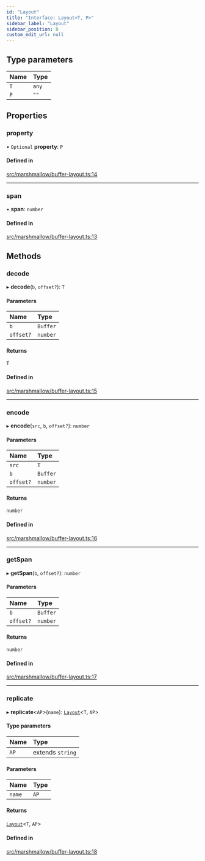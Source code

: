 ```yaml
---
id: "Layout"
title: "Interface: Layout<T, P>"
sidebar_label: "Layout"
sidebar_position: 0
custom_edit_url: null
---
```


## Type parameters

| Name | Type |
| :------ | :------ |
| `T` | `any` |
| `P` | ``""`` |

## Properties

### property

• `Optional` **property**: `P`

#### Defined in

[src/marshmallow/buffer-layout.ts:14](https://github.com/alpha-defi/raydium-sdk/blob/108ded9/src/marshmallow/buffer-layout.ts#L14)

___

### span

• **span**: `number`

#### Defined in

[src/marshmallow/buffer-layout.ts:13](https://github.com/alpha-defi/raydium-sdk/blob/108ded9/src/marshmallow/buffer-layout.ts#L13)

## Methods

### decode

▸ **decode**(`b`, `offset?`): `T`

#### Parameters

| Name | Type |
| :------ | :------ |
| `b` | `Buffer` |
| `offset?` | `number` |

#### Returns

`T`

#### Defined in

[src/marshmallow/buffer-layout.ts:15](https://github.com/alpha-defi/raydium-sdk/blob/108ded9/src/marshmallow/buffer-layout.ts#L15)

___

### encode

▸ **encode**(`src`, `b`, `offset?`): `number`

#### Parameters

| Name | Type |
| :------ | :------ |
| `src` | `T` |
| `b` | `Buffer` |
| `offset?` | `number` |

#### Returns

`number`

#### Defined in

[src/marshmallow/buffer-layout.ts:16](https://github.com/alpha-defi/raydium-sdk/blob/108ded9/src/marshmallow/buffer-layout.ts#L16)

___

### getSpan

▸ **getSpan**(`b`, `offset?`): `number`

#### Parameters

| Name | Type |
| :------ | :------ |
| `b` | `Buffer` |
| `offset?` | `number` |

#### Returns

`number`

#### Defined in

[src/marshmallow/buffer-layout.ts:17](https://github.com/alpha-defi/raydium-sdk/blob/108ded9/src/marshmallow/buffer-layout.ts#L17)

___

### replicate

▸ **replicate**<`AP`\>(`name`): [`Layout`](../modules.md#layout)<`T`, `AP`\>

#### Type parameters

| Name | Type |
| :------ | :------ |
| `AP` | extends `string` |

#### Parameters

| Name | Type |
| :------ | :------ |
| `name` | `AP` |

#### Returns

[`Layout`](../modules.md#layout)<`T`, `AP`\>

#### Defined in

[src/marshmallow/buffer-layout.ts:18](https://github.com/alpha-defi/raydium-sdk/blob/108ded9/src/marshmallow/buffer-layout.ts#L18)
